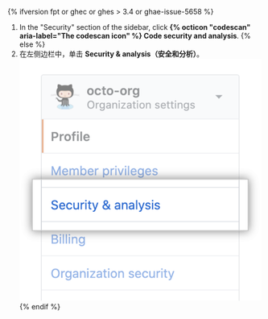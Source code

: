 {% ifversion fpt or ghec or ghes > 3.4 or ghae-issue-5658 %}
1. In the "Security" section of the sidebar, click **{% octicon "codescan" aria-label="The codescan icon" %} Code security and analysis**.
{% else %}
1. 在左侧边栏中，单击 **Security & analysis（安全和分析）**。 ![组织设置中的"Security & analysis（安全和分析）"选项卡](/assets/images/help/organizations/org-settings-security-and-analysis.png)
{% endif %}
